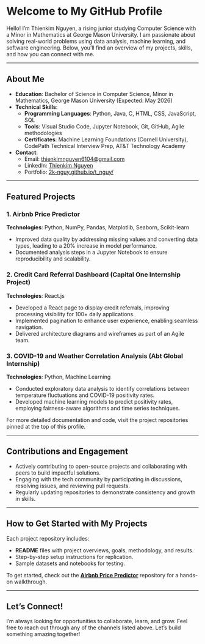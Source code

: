 # Welcome to My GitHub Profile

Hello! I’m Thienkim Nguyen, a rising junior studying Computer Science with a Minor in Mathematics at George Mason University. I am passionate about solving real-world problems using data analysis, machine learning, and software engineering. Below, you’ll find an overview of my projects, skills, and how you can connect with me.

---

## About Me

- **Education**: Bachelor of Science in Computer Science, Minor in Mathematics, George Mason University (Expected: May 2026)
- **Technical Skills**:
  - **Programming Languages**: Python, Java, C, HTML, CSS, JavaScript, SQL
  - **Tools**: Visual Studio Code, Jupyter Notebook, Git, GitHub, Agile methodologies
  - **Certificates**: Machine Learning Foundations (Cornell University), CodePath Technical Interview Prep, AT&T Technology Academy
- **Contact**:
  - Email: [thienkimnguyen6104@gmail.com](mailto:thienkimnguyen6104@gmail.com)
  - LinkedIn: [Thienkim Nguyen](https://www.linkedin.com/in/thienkim-nguyen-335539223/)
  - Portfolio: [2k-nguy.github.io/t_nguy/](https://2k-nguy.github.io/t_nguy/)

---

## Featured Projects

### 1. **Airbnb Price Predictor**
**Technologies**: Python, NumPy, Pandas, Matplotlib, Seaborn, Scikit-learn
- Improved data quality by addressing missing values and converting data types, leading to a 20% increase in model performance.
- Documented analysis steps in a Jupyter Notebook to ensure reproducibility and scalability.

### 2. **Credit Card Referral Dashboard** (Capital One Internship Project)
**Technologies**: React.js
- Developed a React page to display credit referrals, improving processing visibility for 100+ daily applications.
- Implemented pagination to enhance user experience, enabling seamless navigation.
- Delivered architecture diagrams and wireframes as part of an Agile team.

### 3. **COVID-19 and Weather Correlation Analysis** (Abt Global Internship)
**Technologies**: Python, Machine Learning
- Conducted exploratory data analysis to identify correlations between temperature fluctuations and COVID-19 positivity rates.
- Developed machine learning models to predict positivity rates, employing fairness-aware algorithms and time series techniques.

For more detailed documentation and code, visit the project repositories pinned at the top of this profile.

---

## Contributions and Engagement

- Actively contributing to open-source projects and collaborating with peers to build impactful solutions.
- Engaging with the tech community by participating in discussions, resolving issues, and reviewing pull requests.
- Regularly updating repositories to demonstrate consistency and growth in skills.

---

## How to Get Started with My Projects

Each project repository includes:
- **README** files with project overviews, goals, methodology, and results.
- Step-by-step setup instructions for replication.
- Sample datasets and notebooks for testing.

To get started, check out the **[Airbnb Price Predictor](https://github.com/2k-nguy/airbnb-price-predictor)** repository for a hands-on walkthrough.

---

## Let’s Connect!

I’m always looking for opportunities to collaborate, learn, and grow. Feel free to reach out through any of the channels listed above. Let’s build something amazing together!

